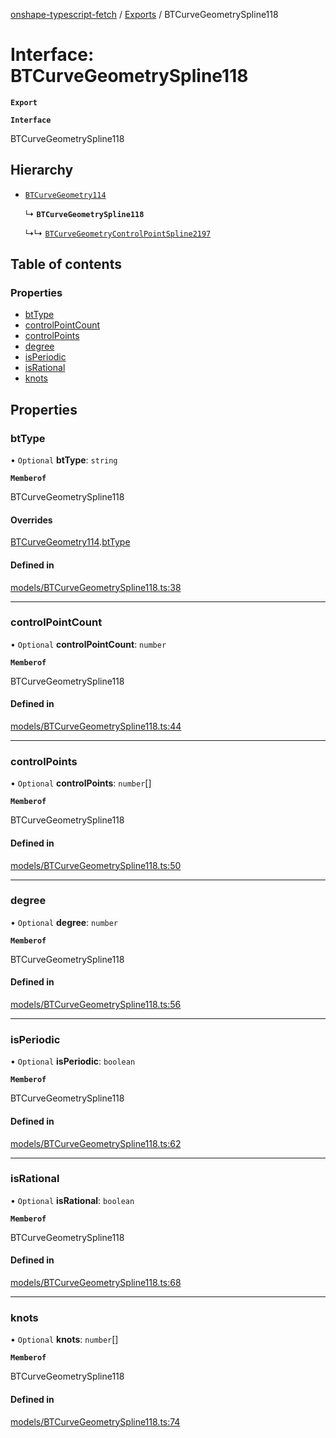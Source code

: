 [onshape-typescript-fetch](../README.md) / [Exports](../modules.md) / BTCurveGeometrySpline118

# Interface: BTCurveGeometrySpline118

**`Export`**

**`Interface`**

BTCurveGeometrySpline118

## Hierarchy

- [`BTCurveGeometry114`](BTCurveGeometry114.md)

  ↳ **`BTCurveGeometrySpline118`**

  ↳↳ [`BTCurveGeometryControlPointSpline2197`](BTCurveGeometryControlPointSpline2197.md)

## Table of contents

### Properties

- [btType](BTCurveGeometrySpline118.md#bttype)
- [controlPointCount](BTCurveGeometrySpline118.md#controlpointcount)
- [controlPoints](BTCurveGeometrySpline118.md#controlpoints)
- [degree](BTCurveGeometrySpline118.md#degree)
- [isPeriodic](BTCurveGeometrySpline118.md#isperiodic)
- [isRational](BTCurveGeometrySpline118.md#isrational)
- [knots](BTCurveGeometrySpline118.md#knots)

## Properties

### btType

• `Optional` **btType**: `string`

**`Memberof`**

BTCurveGeometrySpline118

#### Overrides

[BTCurveGeometry114](BTCurveGeometry114.md).[btType](BTCurveGeometry114.md#bttype)

#### Defined in

[models/BTCurveGeometrySpline118.ts:38](https://github.com/toebes/onshape-typescript-fetch/blob/3e11ae1/models/BTCurveGeometrySpline118.ts#L38)

___

### controlPointCount

• `Optional` **controlPointCount**: `number`

**`Memberof`**

BTCurveGeometrySpline118

#### Defined in

[models/BTCurveGeometrySpline118.ts:44](https://github.com/toebes/onshape-typescript-fetch/blob/3e11ae1/models/BTCurveGeometrySpline118.ts#L44)

___

### controlPoints

• `Optional` **controlPoints**: `number`[]

**`Memberof`**

BTCurveGeometrySpline118

#### Defined in

[models/BTCurveGeometrySpline118.ts:50](https://github.com/toebes/onshape-typescript-fetch/blob/3e11ae1/models/BTCurveGeometrySpline118.ts#L50)

___

### degree

• `Optional` **degree**: `number`

**`Memberof`**

BTCurveGeometrySpline118

#### Defined in

[models/BTCurveGeometrySpline118.ts:56](https://github.com/toebes/onshape-typescript-fetch/blob/3e11ae1/models/BTCurveGeometrySpline118.ts#L56)

___

### isPeriodic

• `Optional` **isPeriodic**: `boolean`

**`Memberof`**

BTCurveGeometrySpline118

#### Defined in

[models/BTCurveGeometrySpline118.ts:62](https://github.com/toebes/onshape-typescript-fetch/blob/3e11ae1/models/BTCurveGeometrySpline118.ts#L62)

___

### isRational

• `Optional` **isRational**: `boolean`

**`Memberof`**

BTCurveGeometrySpline118

#### Defined in

[models/BTCurveGeometrySpline118.ts:68](https://github.com/toebes/onshape-typescript-fetch/blob/3e11ae1/models/BTCurveGeometrySpline118.ts#L68)

___

### knots

• `Optional` **knots**: `number`[]

**`Memberof`**

BTCurveGeometrySpline118

#### Defined in

[models/BTCurveGeometrySpline118.ts:74](https://github.com/toebes/onshape-typescript-fetch/blob/3e11ae1/models/BTCurveGeometrySpline118.ts#L74)

